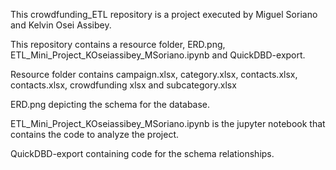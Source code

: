 This crowdfunding_ETL repository is a project executed by Miguel Soriano and Kelvin Osei Assibey.

This repository contains a resource folder, ERD.png, ETL_Mini_Project_KOseiassibey_MSoriano.ipynb and QuickDBD-export.

Resource folder contains campaign.xlsx, category.xlsx, contacts.xlsx, contacts.xlsx, crowdfunding xlsx and subcategory.xlsx

ERD.png depicting the schema for the database.

ETL_Mini_Project_KOseiassibey_MSoriano.ipynb is the jupyter notebook that contains the code to analyze the project.

QuickDBD-export containing code for the schema relationships.

